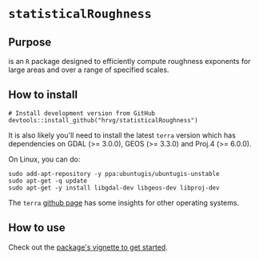 # `statisticalRoughness`

## Purpose

 is an `R` package designed to efficiently compute roughness exponents for large areas and over a range of specified scales.

## How to install

```
# Install development version from GitHub
devtools::install_github("hrvg/statisticalRoughness")
```

It is also likely you'll need to install the latest `terra` version which has dependencies on GDAL (>= 3.0.0), GEOS (>= 3.3.0) and Proj.4 (>= 6.0.0).

On Linux, you can do:

```
sudo add-apt-repository -y ppa:ubuntugis/ubuntugis-unstable
sudo apt-get -q update
sudo apt-get -y install libgdal-dev libgeos-dev libproj-dev 
```

The `terra` [github page](https://github.com/rspatial/terra) has some insights for other operating systems.

## How to use

Check out the [package's vignette to get started](articles/getting-started.html).
